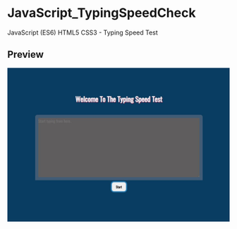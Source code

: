 # JavaScript_TypingSpeedCheck
JavaScript (ES6) HTML5 CSS3 - Typing Speed Test

## Preview
![](Preview.JPG)

